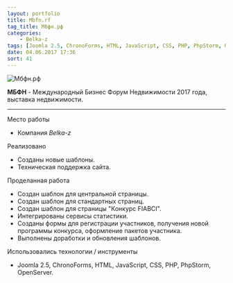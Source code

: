 ```yaml
---
layout: portfolio
title: Mbfn.rf
tag_title: Мбфн.рф
categories:
    - Belka-z
tags: [Joomla 2.5, ChronoForms, HTML, JavaScript, CSS, PHP, PhpStorm, OpenServer]
date: 04.06.2017 17:36
sort: 41
---
```


![Мбфн.рф](/assets/img/work/mbfn_ru.jpg)

**МБФН** - Международный Бизнес Форум Недвижимости 2017 года, выставка недвижимости.

---

Место работы

* Компания _Belka-z_

Реализовано

* Созданы новые шаблоны.
* Техническая поддержка сайта.

Проделанная работа

* Создан шаблон для центральной страницы.
* Создан шаблон для стандартных страниц.
* Создан шаблон для страницы "Конкурс FIABCI".
* Интегрированы сервисы статистики.
* Созданы формы для регистрации участников, получения новой программы конкурса, оформление пакетов участника.
* Выполнены доработки и обновления шаблонов.

Использовались технологии / инструменты

* Joomla 2.5, ChronoForms, HTML, JavaScript, CSS, PHP, PhpStorm, OpenServer.
